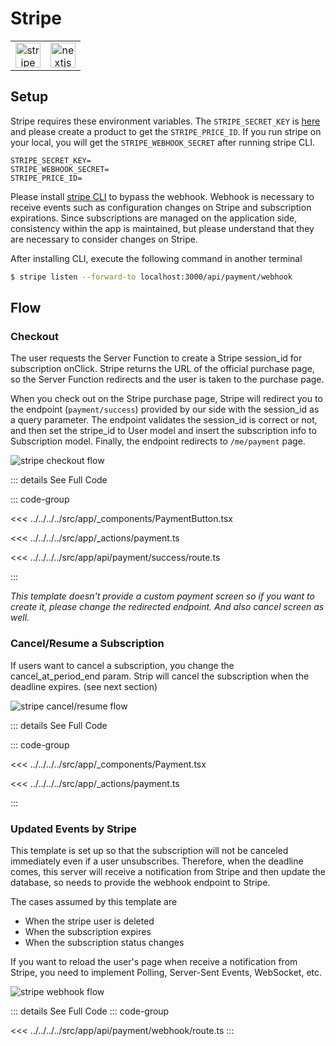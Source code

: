 # Stripe <Badge type="warning" text="Optional" />

|                                                             |                                                             |
| :---------------------------------------------------------: | :---------------------------------------------------------: |
| <img src="/images/libs/stripe.png" alt="stripe" width="40"> | <img src="/images/libs/nextjs.png" alt="nextjs" width="40"> |

## Setup

Stripe requires these environment variables.
The `STRIPE_SECRET_KEY` is [here](https://dashboard.stripe.com/test/workbench/overview) and
please create a product to get the `STRIPE_PRICE_ID`. If you run stripe on your local, you will get the `STRIPE_WEBHOOK_SECRET` after running stripe CLI.

```
STRIPE_SECRET_KEY=
STRIPE_WEBHOOK_SECRET=
STRIPE_PRICE_ID=
```

Please install [stripe CLI](https://docs.stripe.com/stripe-cli) to bypass the webhook. Webhook is necessary to receive events such as configuration changes on Stripe and subscription expirations. Since subscriptions are managed on the application side, consistency within the app is maintained, but please understand that they are necessary to consider changes on Stripe.

After installing CLI, execute the following command in another terminal

```sh
$ stripe listen --forward-to localhost:3000/api/payment/webhook
```

## Flow

### Checkout

The user requests the Server Function to create a Stripe session_id for subscription onClick. Stripe returns the URL of the official purchase page, so the Server Function redirects and the user is taken to the purchase page.

When you check out on the Stripe purchase page, Stripe will redirect you to the endpoint (`payment/success`) provided by our side with the session_id as a query parameter. The endpoint validates the session_id is correct or not, and then set the stripe_id to User model and insert the subscription info to Subscription model. Finally, the endpoint redirects to `/me/payment` page.

![stripe checkout flow](/images/mermaid/stripe-checkout-flow.png)

<!--
https://mermaid.live/edit#pako:eNp1k81OwzAQhF_F8qkIqt5zQKLkwBGVG4qEtvaSWm1s4x8QQrw7u3VMUxpycuKZnd0v9pdUTqNsZMS3jFZha6APMHRW0AM5OZuHLYbOli8eQjLKeLBJPEKPUUAcF4s7768uVU8pGI8sYen9DtXe5WIWi7I558LwjuFOJeMs-zx8DkjfF2VDlJ34bx57ympGkZXCGDcPLIrlRaDV3hlO2FB7KB7A6gOGuYR2zcYWEmwhYiVzhLC8vZ123gh1MGovQKg69zYnYlosUyk5r0vDjejRYgBqAkSk3hiB0aPlKFmSenkeFDDlYEXa4aXnPOb0Q9ilTUCVRHLFWuBV2p5E01w2cYUKsDnNRbi4gj0ruQJvVmOxVSX9YdKu9vhiNLME5lsP3W_1KZJ3OBgmMpnvZY7JqTO3Fy4I6xKtZgq364aSo-ntODS3MlLIkU4YD2QsrVIJzduoSMcQS7l2_TcyJkfTX4Ydj8Y57NWAFYy8kQOGAYyma_jF7k5S4oCdbGipIew72dlv0vF9fPq0SjYpZLyRweV-J5tXOER6y14TovECVwmd2GfnhlH0_QMe_V4I -->

::: details See Full Code

::: code-group

<!-- prettier-ignore -->
<<< ../../../../src/app/_components/PaymentButton.tsx

<!-- prettier-ignore -->
<<< ../../../../src/app/_actions/payment.ts

<<< ../../../../src/app/api/payment/success/route.ts

:::

_This template doesn't provide a custom payment screen so if you want to create it, please change the redirected endpoint. And also cancel screen as well._

### Cancel/Resume a Subscription

If users want to cancel a subscription, you change the cancel_at_period_end param. Strip will cancel the subscription when the deadline expires. (see next section)

![stripe cancel/resume flow](/images/mermaid/stripe-cancel-flow.png)

<!-- https://mermaid.live/edit#pako:eNqVUk2LwjAQ_SshJ5fVP9BDQenBo-hhYSnItBnbYJt0k4lQxP--06YVRS_mNHl5781H5ipLq1Am0uNfQFNipqFy0OZG8IFA1oS2QJebiHTgSJe6A0NiBxV6AX4KFuuu-3plHdBd0K1L0tZEct8i44v4IOKLf6ckpzscNDF6ZfxgUVt73m8H0nQRi70NhGILRjXo3hlnm4GfAUEBHufWxi5WafpYcCIcz8WhJ0FWlDWYCgXVKDwBBR-FjwLWf8dqk5leAo-1OQIdO3TaqiMaNQlH4oo1q-ekoVNAqN7bZ5uZECsJhS_ZZ5wvoxBV2eZD37H9od_GghqdO0ZE0TN0gUYPyh1Q_VR6mt6_IBHGkj71wp7mPAIv_NPTlO7Ej3t4SDEZy6Vs0bWgFW_udSDnkn1azGXCoQJ3zmVubswbVvjQm1Im5AIupbOhqmVygsbzLfpNO39HeUl-rZ3vt39KfhUy -->

::: details See Full Code

::: code-group

<!-- prettier-ignore -->
<<< ../../../../src/app/_components/Payment.tsx

<!-- prettier-ignore -->
<<< ../../../../src/app/_actions/payment.ts

:::

### Updated Events by Stripe

This template is set up so that the subscription will not be canceled immediately even if a user unsubscribes. Therefore, when the deadline comes, this server will receive a notification from Stripe and then update the database, so needs to provide the webhook endpoint to Stripe.

The cases assumed by this template are

- When the stripe user is deleted
- When the subscription expires
- When the subscription status changes

If you want to reload the user's page when receive a notification from Stripe, you need to implement Polling, Server-Sent Events, WebSocket, etc.

<!-- https://mermaid.live/edit#pako:eNptkM9qwzAMxl_F6NSx9gV8KCzk0ONoD4PhixKriWkje_4zGKXvPgWnYdD5YCT5932SdYPeWwINib4KcU-twyHiZFjJwZI9l6mjaLhWAsbseheQs3rHgZLCtASbtxBenqlTji7QjNXomfigbvT-cjzM0JKozdGXTOqAbK8U0z_GbTPzLWbsMNFjwNpkt9-vrlolYqvom0TEPruz6zE7z6kqVlBEr22jVQkWpbVcWIm22cnb7o9jRSxsYaI4obOywdsMG8gjTWRAS2gxXgwYvgs3r_L0wz3oHAttIfoyjKDPeE2SVb9l92tVvvnp_SO__wKYHZGQ -->

![stripe webhook flow](/images/mermaid/stripe-webhook-flow.png)

::: details See Full Code
::: code-group

<<< ../../../../src/app/api/payment/webhook/route.ts
:::
